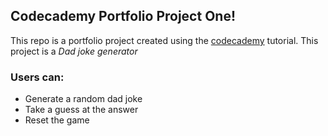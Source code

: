 ## Codecademy Portfolio Project One!

This repo is a portfolio project created using the [codecademy](https://www.codecademy.com/journeys/full-stack-engineer/paths/fscj-22-building-interactive-websites/tracks/fscj-22-portfolio-project-javascript-syntax/modules/fscp-22-mixed-messages-0a2e7c49-03e1-4825-a480-508f02de0208/kanban_projects/mixed-messages) tutorial. This project is a _Dad joke generator_

### Users can:

-  Generate a random dad joke
-  Take a guess at the answer
-  Reset the game
